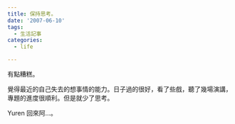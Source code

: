```yaml
---
title: 保持思考。
date: '2007-06-10'
tags:
  - 生活記事
categories:
  - life

---
```

有點糟糕。  
  
覺得最近的自己失去的想事情的能力。日子過的很好，看了些戲，聽了幾場演講，專題的進度很順利。但是就少了思考。  
  
Yuren 回來阿…。